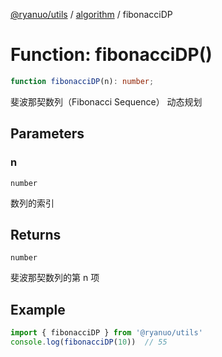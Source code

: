 [@ryanuo/utils](../../index.md) / [algorithm](../index.md) / fibonacciDP

# Function: fibonacciDP()

```ts
function fibonacciDP(n): number;
```

斐波那契数列（Fibonacci Sequence） 动态规划

## Parameters

### n

`number`

数列的索引

## Returns

`number`

斐波那契数列的第 n 项

## Example

```ts
import { fibonacciDP } from '@ryanuo/utils'
console.log(fibonacciDP(10))  // 55
```
